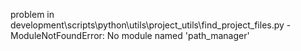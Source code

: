 problem in development\scripts\python\utils\project_utils\find_project_files.py - ModuleNotFoundError: No module named 'path_manager'
